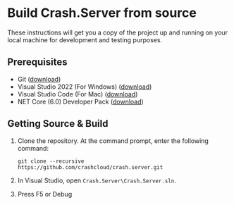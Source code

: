 # Build Crash.Server from source

These instructions will get you a copy of the project up and running on your
local machine for development and testing purposes.

## Prerequisites

* Git
  ([download](https://git-scm.com/downloads))
* Visual Studio 2022 (For Windows)
  ([download](https://visualstudio.microsoft.com/downloads/))
* Visual Studio Code (For Mac)
  ([download](https://code.visualstudio.com/Download))
* NET Core (6.0) Developer Pack
  ([download](https://www.microsoft.com/net/download/visual-studio-sdks))

## Getting Source & Build

1. Clone the repository. At the command prompt, enter the following command:

    ```console
    git clone --recursive https://github.com/crashcloud/crash.server.git
    ```

2. In Visual Studio, open `Crash.Server\Crash.Server.sln`.
3. Press F5 or Debug
